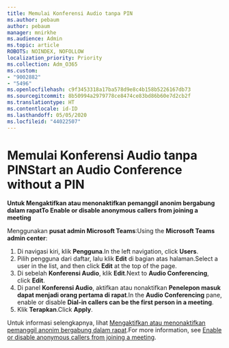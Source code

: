 ```yaml
---
title: Memulai Konferensi Audio tanpa PIN
ms.author: pebaum
author: pebaum
manager: mnirkhe
ms.audience: Admin
ms.topic: article
ROBOTS: NOINDEX, NOFOLLOW
localization_priority: Priority
ms.collection: Adm_O365
ms.custom:
- "9002882"
- "5496"
ms.openlocfilehash: c9f3453318a17ba578d9e8c4b158b5226167db73
ms.sourcegitcommit: 8b50994a2979778ce8474ce83bd86b60e7d2cb2f
ms.translationtype: HT
ms.contentlocale: id-ID
ms.lasthandoff: 05/05/2020
ms.locfileid: "44022507"
---
```

# <a name="start-an-audio-conference-without-a-pin"></a><span data-ttu-id="c8e1f-102">Memulai Konferensi Audio tanpa PIN</span><span class="sxs-lookup"><span data-stu-id="c8e1f-102">Start an Audio Conference without a PIN</span></span>

<span data-ttu-id="c8e1f-103">**Untuk Mengaktifkan atau menonaktifkan pemanggil anonim bergabung dalam rapat**</span><span class="sxs-lookup"><span data-stu-id="c8e1f-103">**To Enable or disable anonymous callers from joining a meeting**</span></span>

<span data-ttu-id="c8e1f-104">Menggunakan **pusat admin Microsoft Teams**:</span><span class="sxs-lookup"><span data-stu-id="c8e1f-104">Using the **Microsoft Teams admin center**:</span></span>

1. <span data-ttu-id="c8e1f-105">Di navigasi kiri, klik **Pengguna**.</span><span class="sxs-lookup"><span data-stu-id="c8e1f-105">In the left navigation, click **Users**.</span></span>
2. <span data-ttu-id="c8e1f-106">Pilih pengguna dari daftar, lalu klik **Edit** di bagian atas halaman.</span><span class="sxs-lookup"><span data-stu-id="c8e1f-106">Select a user in the list, and then click **Edit** at the top of the page.</span></span>
3. <span data-ttu-id="c8e1f-107">Di sebelah **Konferensi Audio**, klik **Edit**.</span><span class="sxs-lookup"><span data-stu-id="c8e1f-107">Next to **Audio Conferencing**, click **Edit**.</span></span>
4. <span data-ttu-id="c8e1f-108">Di panel **Konferensi Audio**, aktifkan atau nonaktifkan **Penelepon masuk dapat menjadi orang pertama di rapat**.</span><span class="sxs-lookup"><span data-stu-id="c8e1f-108">In the **Audio Conferencing** pane, enable or disable **Dial-in callers can be the first person in a meeting**.</span></span>
5. <span data-ttu-id="c8e1f-109">Klik **Terapkan**.</span><span class="sxs-lookup"><span data-stu-id="c8e1f-109">Click **Apply**.</span></span>

<span data-ttu-id="c8e1f-110">Untuk informasi selengkapnya, lihat [Mengaktifkan atau menonaktifkan pemanggil anonim bergabung dalam rapat](https://docs.microsoft.com/microsoftteams/start-an-audio-conference-over-the-phone-without-a-pin-in-teams).</span><span class="sxs-lookup"><span data-stu-id="c8e1f-110">For more information, see [Enable or disable anonymous callers from joining a meeting](https://docs.microsoft.com/microsoftteams/start-an-audio-conference-over-the-phone-without-a-pin-in-teams).</span></span>
